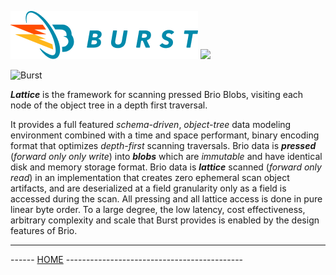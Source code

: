 ![Burst](../../../../../../../../doc/burst_small.png "")
![](../../../../../../../doc/brio_small.png "")


![Burst](./lattice.png "")

___Lattice___ is the framework for scanning pressed Brio Blobs, visiting each node of the object tree
in a depth first traversal.

It provides a full featured _schema-driven_,
_object-tree_ data modeling environment combined with
a time and space performant, binary encoding format that optimizes _depth-first_
scanning traversals. Brio data is ___pressed___
(_forward only only write_) into ___blobs___ which are _immutable_
and have identical disk and memory storage format. Brio data is ___lattice___ scanned
(_forward only read_) in an implementation that creates zero ephemeral scan
object artifacts, and are deserialized at a field granularity only as a field is accessed
during the scan. All pressing and all lattice access is done in pure linear byte order.
To a large degree, the low latency, cost effectiveness, arbitrary
complexity and scale that Burst provides is enabled by the design features of
Brio.

---
------ [HOME](../../../../../../../../../readme.md) -------------------------------------------- 
